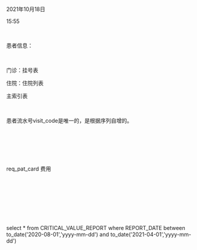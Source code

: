 

2021年10月18日

15:55

 

患者信息：

 

门诊：挂号表

住院：住院列表

主索引表

 

患者流水号visit_code是唯一的，是根据序列自增的。

 

 

 

req_pat_card 费用

 

 

 

 

select \* from CRITICAL_VALUE_REPORT where REPORT_DATE between to_date(\'2020-08-01\',\'yyyy-mm-dd\') and to_date(\'2021-04-01\',\'yyyy-mm-dd\')
